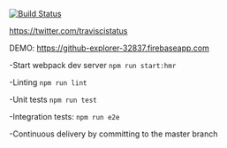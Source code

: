 [![Build Status](https://travis-ci.org/djindjic/github-explorer.svg?branch=master)](https://travis-ci.org/djindjic/github-explorer)

https://twitter.com/traviscistatus

DEMO:
https://github-explorer-32837.firebaseapp.com

-Start webpack dev server `npm run start:hmr`

-Linting `npm run lint`

-Unit tests `npm run test`

-Integration tests: `npm run e2e`

-Continuous delivery by committing to the master branch